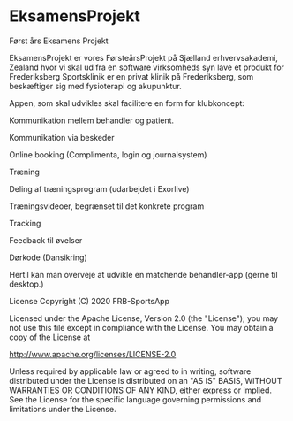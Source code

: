 # EksamensProjekt
Først års Eksamens Projekt

EksamensProjekt er vores FørsteårsProjekt på Sjælland erhvervsakademi, Zealand
hvor vi skal ud fra en software virksomheds syn lave et produkt for Frederiksberg Sportsklinik er en privat klinik på Frederiksberg, som beskæftiger sig med fysioterapi og akupunktur.

Appen, som skal udvikles skal facilitere en form for klubkoncept:

Kommunikation mellem behandler og patient.

Kommunikation via beskeder

Online booking (Complimenta, login og journalsystem)

Træning

Deling af træningsprogram (udarbejdet i Exorlive)

Træningsvideoer, begrænset til det konkrete program

Tracking

Feedback til øvelser

Dørkode (Dansikring)

Hertil kan man overveje at udvikle en matchende behandler-app (gerne til desktop.)

License
Copyright (C) 2020 FRB-SportsApp

Licensed under the Apache License, Version 2.0 (the "License");
you may not use this file except in compliance with the License.
You may obtain a copy of the License at

   http://www.apache.org/licenses/LICENSE-2.0

Unless required by applicable law or agreed to in writing, software
distributed under the License is distributed on an "AS IS" BASIS,
WITHOUT WARRANTIES OR CONDITIONS OF ANY KIND, either express or implied.
See the License for the specific language governing permissions and
limitations under the License.
